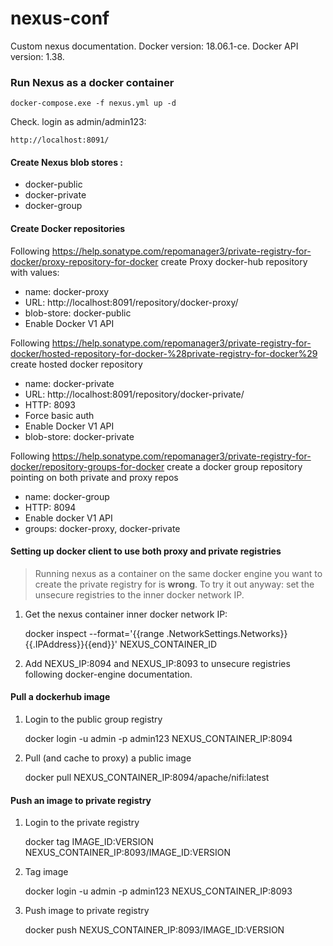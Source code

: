 # nexus-conf

Custom nexus documentation. Docker version: 18.06.1-ce. Docker  API version: 1.38.

### Run Nexus as a docker container

	docker-compose.exe -f nexus.yml up -d
	
Check. login as admin/admin123:
	
	http://localhost:8091/
	

#### Create Nexus blob stores : 
* docker-public
* docker-private
* docker-group

#### Create Docker repositories
Following https://help.sonatype.com/repomanager3/private-registry-for-docker/proxy-repository-for-docker create Proxy docker-hub repository with values:
* name: docker-proxy
* URL: http://localhost:8091/repository/docker-proxy/
* blob-store: docker-public
* Enable Docker V1 API 

Following https://help.sonatype.com/repomanager3/private-registry-for-docker/hosted-repository-for-docker-%28private-registry-for-docker%29 create hosted docker repository
* name: docker-private
* URL: http://localhost:8091/repository/docker-private/
* HTTP: 8093
* Force basic auth
* Enable Docker V1 API 
* blob-store: docker-private

Following https://help.sonatype.com/repomanager3/private-registry-for-docker/repository-groups-for-docker create a docker group repository pointing on both private and proxy repos
* name: docker-group
* HTTP: 8094
* Enable docker V1 API
* groups: docker-proxy, docker-private

#### Setting up docker client to use both proxy and private registries

> Running nexus as a container on the same docker engine you want to create the private registry for is **wrong**. To try it out anyway: set the unsecure registries to the inner docker network IP.

1. Get the nexus container inner docker network IP: 

    docker inspect --format='{{range .NetworkSettings.Networks}}{{.IPAddress}}{{end}}' NEXUS_CONTAINER_ID

2. Add NEXUS_IP:8094 and NEXUS_IP:8093 to unsecure registries following docker-engine documentation.

#### Pull a dockerhub image

1. Login to the public group registry

    docker login -u admin -p admin123 NEXUS_CONTAINER_IP:8094
    
2. Pull (and cache to proxy) a public image

    docker pull NEXUS_CONTAINER_IP:8094/apache/nifi:latest
    
#### Push an image to private registry

1. Login to the private registry

    docker tag IMAGE_ID:VERSION NEXUS_CONTAINER_IP:8093/IMAGE_ID:VERSION
    
2. Tag image
    
    docker login -u admin -p admin123 NEXUS_CONTAINER_IP:8093
    
2. Push image to private registry

    docker push NEXUS_CONTAINER_IP:8093/IMAGE_ID:VERSION
    

    
 

